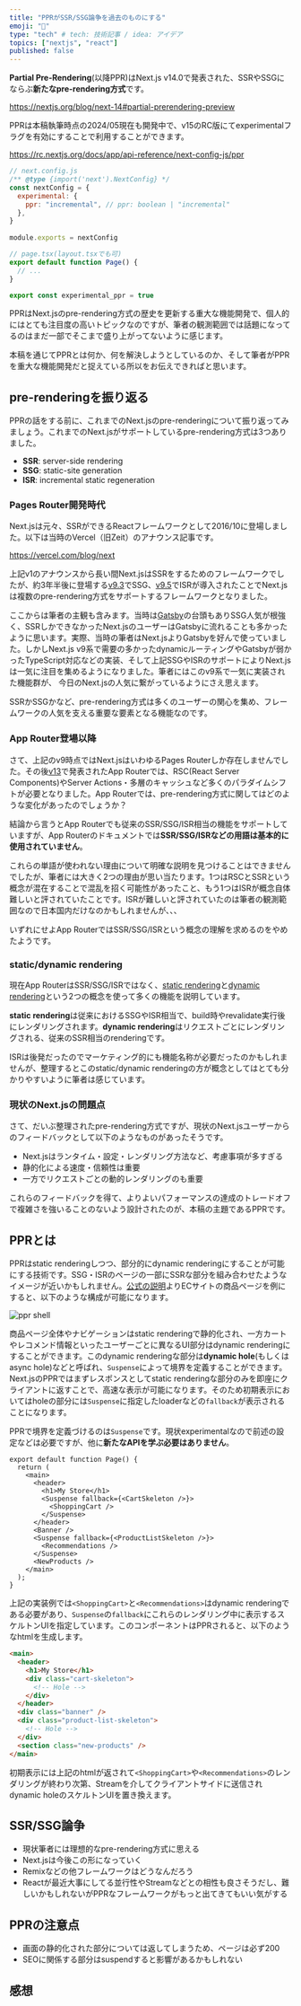 ```yaml
---
title: "PPRがSSR/SSG論争を過去のものにする"
emoji: "👑"
type: "tech" # tech: 技術記事 / idea: アイデア
topics: ["nextjs", "react"]
published: false
---
```


**Partial Pre-Rendering**(以降PPR)はNext.js v14.0で発表された、SSRやSSGにならぶ**新たなpre-rendering方式**です。

https://nextjs.org/blog/next-14#partial-prerendering-preview

PPRは本稿執筆時点の2024/05現在も開発中で、v15のRC版にてexperimentalフラグを有効にすることで利用することができます。

https://rc.nextjs.org/docs/app/api-reference/next-config-js/ppr

```js
// next.config.js
/** @type {import('next').NextConfig} */
const nextConfig = {
  experimental: {
    ppr: "incremental", // ppr: boolean | "incremental"
  },
}
 
module.exports = nextConfig

// page.tsx(layout.tsxでも可)
export default function Page() {
  // ...
}

export const experimental_ppr = true
```

PPRはNext.jsのpre-rendering方式の歴史を更新する重大な機能開発で、個人的にはとても注目度の高いトピックなのですが、筆者の観測範囲では話題になってるのはまだ一部でそこまで盛り上がってないように感じます。

本稿を通じてPPRとは何か、何を解決しようとしているのか、そして筆者がPPRを重大な機能開発だと捉えている所以をお伝えできればと思います。

## pre-renderingを振り返る

PPRの話をする前に、これまでのNext.jsのpre-renderingについて振り返ってみましょう。これまでのNext.jsがサポートしているpre-rendering方式は3つありました。

- **SSR**: server-side rendering
- **SSG**: static-site generation
- **ISR**: incremental static regeneration

### Pages Router開発時代

Next.jsは元々、SSRができるReactフレームワークとして2016/10に登場しました。以下は当時のVercel（旧Zeit）のアナウンス記事です。

https://vercel.com/blog/next

上記v1のアナウンスから長い間Next.jsはSSRをするためのフレームワークでしたが、約3年半後に登場する[v9.3](https://nextjs.org/blog/next-9-3)でSSG、[v9.5](https://nextjs.org/blog/next-9-5)でISRが導入されたことでNext.jsは複数のpre-rendering方式をサポートするフレームワークとなりました。

ここからは筆者の主観も含みます。当時は[Gatsby](https://www.gatsbyjs.com/)の台頭もありSSG人気が根強く、SSRしかできなかったNext.jsのユーザーはGatsbyに流れることも多かったように思います。実際、当時の筆者はNext.jsよりGatsbyを好んで使っていました。しかしNext.js v9系で需要の多かったdynamicルーティングやGatsbyが弱かったTypeScript対応などの実装、そして上記SSGやISRのサポートによりNext.jsは一気に注目を集めるようになりました。筆者にはこのv9系で一気に実装された機能群が、 今日のNext.jsの人気に繋がっているようにさえ思えます。

SSRかSSGかなど、pre-rendering方式は多くのユーザーの関心を集め、フレームワークの人気を支える重要な要素となる機能なのです。

### App Router登場以降

さて、上記のv9時点ではNext.jsはいわゆるPages Routerしか存在しませんでした。その後[v13](https://nextjs.org/blog/next-13)で発表されたApp Routerでは、RSC(React Server Components)やServer Actions・多層のキャッシュなど多くのパラダイムシフトが必要となりました。App Routerでは、pre-rendering方式に関してはどのような変化があったのでしょうか？

結論から言うとApp Routerでも従来のSSR/SSG/ISR相当の機能をサポートしていますが、App Routerのドキュメントでは**SSR/SSG/ISRなどの用語は基本的に使用されていません**。

これらの単語が使われない理由について明確な説明を見つけることはできませんでしたが、筆者には大きく2つの理由が思い当たります。1つはRSCとSSRという概念が混在することで混乱を招く可能性があったこと、もう1つはISRが概念自体難しいと評されていたことです。ISRが難しいと評されていたのは筆者の観測範囲なので日本国内だけなのかもしれませんが、、、

いずれにせよApp RouterではSSR/SSG/ISRという概念の理解を求めるのをやめたようです。

### static/dynamic rendering

現在App RouterはSSR/SSG/ISRではなく、[static rendering](https://rc.nextjs.org/docs/app/building-your-application/rendering/server-components#static-rendering-default)と[dynamic rendering](https://rc.nextjs.org/docs/app/building-your-application/rendering/server-components#dynamic-rendering)という2つの概念を使って多くの機能を説明しています。

**static rendering**は従来におけるSSGやISR相当で、build時やrevalidate実行後にレンダリングされます。**dynamic rendering**はリクエストごとにレンダリングされる、従来のSSR相当のrenderingです。

ISRは後発だったのでマーケティング的にも機能名称が必要だったのかもしれませんが、整理するとこのstatic/dynamic renderingの方が概念としてはとても分かりやすいように筆者は感じています。

### 現状のNext.jsの問題点

さて、だいぶ整理されたpre-rendering方式ですが、現状のNext.jsユーザーからのフィードバックとして以下のようなものがあったそうです。

- Next.jsはランタイム・設定・レンダリング方法など、考慮事項が多すぎる
- 静的化による速度・信頼性は重要
- 一方でリクエストごとの動的レンダリングのも重要

これらのフィードバックを得て、よりよいパフォーマンスの達成のトレードオフで複雑さを強いることのないよう設計されたのが、本稿の主題であるPPRです。

## PPRとは

PPRはstatic renderingしつつ、部分的にdynamic renderingにすることが可能にする技術です。SSG・ISRのページの一部にSSRな部分を組み合わせたようなイメージが近いかもしれません。[公式の説明](https://rc.nextjs.org/learn/dashboard-app/partial-prerendering#what-is-partial-prerendering)よりECサイトの商品ページを例にすると、以下のような構成が可能になります。

![ppr shell](/images/nextjs-partial-pre-rendering/ppr-shell.png)

商品ページ全体やナビゲーションはstatic renderingで静的化され、一方カートやレコメンド情報といったユーザーごとに異なるUI部分はdynamic renderingにすることができます。このdynamic renderingな部分は**dynamic hole**(もしくはasync hole)などと呼ばれ、`Suspense`によって境界を定義することができます。Next.jsのPPRではまずレスポンスとしてstatic renderingな部分のみを即座にクライアントに返すことで、高速な表示が可能になります。そのため初期表示においてはholeの部分には`Suspense`に指定したloaderなどの`fallback`が表示されることになります。

PPRで境界を定義づけるのは`Suspense`です。現状experimentalなので前述の設定などは必要ですが、他に**新たなAPIを学ぶ必要はありません**。

```tsx
export default function Page() {
  return (
    <main>
      <header>
        <h1>My Store</h1>
        <Suspense fallback={<CartSkeleton />}>
          <ShoppingCart />
        </Suspense>
      </header>
      <Banner />
      <Suspense fallback={<ProductListSkeleton />}>
        <Recommendations />
      </Suspense>
      <NewProducts />
    </main>
  );
}
```

上記の実装例では`<ShoppingCart>`と`<Recommendations>`はdynamic renderingである必要があり、`Suspense`の`fallback`にこれらのレンダリング中に表示するスケルトンUIを指定しています。このコンポーネントはPPRされると、以下のようなhtmlを生成します。

```html
<main>
  <header>
    <h1>My Store</h1>
    <div class="cart-skeleton">
      <!-- Hole -->
    </div>
  </header>
  <div class="banner" />
  <div class="product-list-skeleton">
    <!-- Hole -->
  </div>
  <section class="new-products" />
</main>
```

初期表示には上記のhtmlが返されて`<ShoppingCart>`や`<Recommendations>`のレンダリングが終わり次第、Streamを介してクライアントサイドに送信されdynamic holeのスケルトンUIを置き換えます。

## SSR/SSG論争

- 現状筆者には理想的なpre-rendering方式に思える
- Next.jsは今後この形になっていく
- Remixなどの他フレームワークはどうなんだろう
- Reactが最近大事にしてる並行性やStreamなどとの相性も良さそうだし、難しいかもしれないがPPRなフレームワークがもっと出てきてもいい気がする

## PPRの注意点

- 画面の静的化された部分については返してしまうため、ページは必ず200
- SEOに関係する部分はsuspendすると影響があるかもしれない

## 感想
